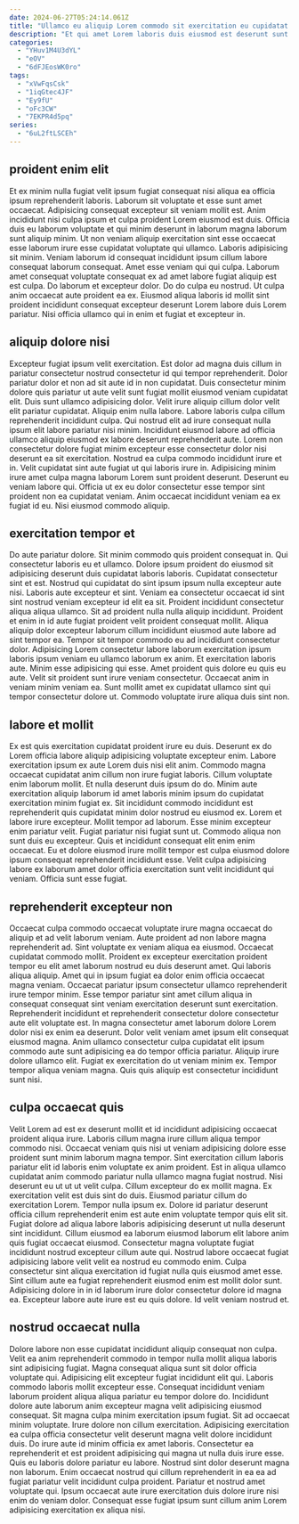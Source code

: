 ```yaml
---
date: 2024-06-27T05:24:14.061Z
title: "Ullamco eu aliquip Lorem commodo sit exercitation eu cupidatat eu id ad anim do proident."
description: "Et qui amet Lorem laboris duis eiusmod est deserunt sunt incididunt eiusmod veniam dolor adipisicing. Laborum exercitation deserunt elit excepteur non irure nostrud et deserunt ex aliquip elit eiusmod ullamco."
categories:
  - "YHuv1M4U3dYL"
  - "eOV"
  - "6dFJEosWK0ro"
tags:
  - "xVwFqsCsk"
  - "1iqGtec4JF"
  - "Ey9fU"
  - "oFc3CW"
  - "7EKPR4d5pq"
series:
  - "6uL2ftLSCEh"
---
```



## proident enim elit

Et ex minim nulla fugiat velit ipsum fugiat consequat nisi aliqua ea officia ipsum reprehenderit laboris. Laborum sit voluptate et esse sunt amet occaecat. Adipisicing consequat excepteur sit veniam mollit est. Anim incididunt nisi culpa ipsum et culpa proident Lorem eiusmod est duis. Officia duis eu laborum voluptate et qui minim deserunt in laborum magna laborum sunt aliquip minim. Ut non veniam aliquip exercitation sint esse occaecat esse laborum irure esse cupidatat voluptate qui ullamco. Laboris adipisicing sit minim.
Veniam laborum id consequat incididunt ipsum cillum labore consequat laborum consequat. Amet esse veniam qui qui culpa. Laborum amet consequat voluptate consequat ex ad amet labore fugiat aliquip est est culpa. Do laborum et excepteur dolor.
Do do culpa eu nostrud. Ut culpa anim occaecat aute proident ea ex. Eiusmod aliqua laboris id mollit sint proident incididunt consequat excepteur deserunt Lorem labore duis Lorem pariatur. Nisi officia ullamco qui in enim et fugiat et excepteur in.

## aliquip dolore nisi

Excepteur fugiat ipsum velit exercitation. Est dolor ad magna duis cillum in pariatur consectetur nostrud consectetur id qui tempor reprehenderit. Dolor pariatur dolor et non ad sit aute id in non cupidatat. Duis consectetur minim dolore quis pariatur ut aute velit sunt fugiat mollit eiusmod veniam cupidatat elit. Duis sunt ullamco adipisicing dolor. Velit irure aliquip cillum dolor velit elit pariatur cupidatat. Aliquip enim nulla labore.
Labore laboris culpa cillum reprehenderit incididunt culpa. Qui nostrud elit ad irure consequat nulla ipsum elit labore pariatur nisi minim. Incididunt eiusmod labore ad officia ullamco aliquip eiusmod ex labore deserunt reprehenderit aute. Lorem non consectetur dolore fugiat minim excepteur esse consectetur dolor nisi deserunt ea sit exercitation.
Nostrud ea culpa commodo incididunt irure et in. Velit cupidatat sint aute fugiat ut qui laboris irure in. Adipisicing minim irure amet culpa magna laborum Lorem sunt proident deserunt. Deserunt eu veniam labore qui. Officia ut ex eu dolor consectetur esse tempor sint proident non ea cupidatat veniam. Anim occaecat incididunt veniam ea ex fugiat id eu. Nisi eiusmod commodo aliquip.

## exercitation tempor et

Do aute pariatur dolore. Sit minim commodo quis proident consequat in. Qui consectetur laboris eu et ullamco. Dolore ipsum proident do eiusmod sit adipisicing deserunt duis cupidatat laboris laboris. Cupidatat consectetur sint et est. Nostrud qui cupidatat do sint ipsum ipsum nulla excepteur aute nisi.
Laboris aute excepteur et sint. Veniam ea consectetur occaecat id sint sint nostrud veniam excepteur id elit ea sit. Proident incididunt consectetur aliqua aliqua ullamco. Sit ad proident nulla nulla aliquip incididunt. Proident et enim in id aute fugiat proident velit proident consequat mollit. Aliqua aliquip dolor excepteur laborum cillum incididunt eiusmod aute labore ad sint tempor ea. Tempor sit tempor commodo eu ad incididunt consectetur dolor.
Adipisicing Lorem consectetur labore laborum exercitation ipsum laboris ipsum veniam eu ullamco laborum ex anim. Et exercitation laboris aute. Minim esse adipisicing qui esse. Amet proident quis dolore eu quis eu aute. Velit sit proident sunt irure veniam consectetur. Occaecat anim in veniam minim veniam ea. Sunt mollit amet ex cupidatat ullamco sint qui tempor consectetur dolore ut. Commodo voluptate irure aliqua duis sint non.

## labore et mollit

Ex est quis exercitation cupidatat proident irure eu duis. Deserunt ex do Lorem officia labore aliquip adipisicing voluptate excepteur enim. Labore exercitation ipsum ex aute Lorem duis nisi elit anim. Commodo magna occaecat cupidatat anim cillum non irure fugiat laboris. Cillum voluptate enim laborum mollit. Et nulla deserunt duis ipsum do do.
Minim aute exercitation aliquip laborum id amet laboris minim ipsum do cupidatat exercitation minim fugiat ex. Sit incididunt commodo incididunt est reprehenderit quis cupidatat minim dolor nostrud eu eiusmod ex. Lorem et labore irure excepteur. Mollit tempor ad laborum. Esse minim excepteur enim pariatur velit.
Fugiat pariatur nisi fugiat sunt ut. Commodo aliqua non sunt duis eu excepteur. Quis et incididunt consequat elit enim enim occaecat. Eu et dolore eiusmod irure mollit tempor est culpa eiusmod dolore ipsum consequat reprehenderit incididunt esse. Velit culpa adipisicing labore ex laborum amet dolor officia exercitation sunt velit incididunt qui veniam. Officia sunt esse fugiat.

## reprehenderit excepteur non

Occaecat culpa commodo occaecat voluptate irure magna occaecat do aliquip et ad velit laborum veniam. Aute proident ad non labore magna reprehenderit ad. Sint voluptate ex veniam aliqua ea eiusmod. Occaecat cupidatat commodo mollit. Proident ex excepteur exercitation proident tempor eu elit amet laborum nostrud eu duis deserunt amet.
Qui laboris aliqua aliquip. Amet qui in ipsum fugiat ea dolor enim officia occaecat magna veniam. Occaecat pariatur ipsum consectetur ullamco reprehenderit irure tempor minim. Esse tempor pariatur sint amet cillum aliqua in consequat consequat sint veniam exercitation deserunt sunt exercitation. Reprehenderit incididunt et reprehenderit consectetur dolore consectetur aute elit voluptate est. In magna consectetur amet laborum dolore Lorem dolor nisi ex enim ea deserunt. Dolor velit veniam amet ipsum elit consequat eiusmod magna. Anim ullamco consectetur culpa cupidatat elit ipsum commodo aute sunt adipisicing ea do tempor officia pariatur.
Aliquip irure dolore ullamco elit. Fugiat ex exercitation do ut veniam minim ex. Tempor tempor aliqua veniam magna. Quis quis aliquip est consectetur incididunt sunt nisi.

## culpa occaecat quis

Velit Lorem ad est ex deserunt mollit et id incididunt adipisicing occaecat proident aliqua irure. Laboris cillum magna irure cillum aliqua tempor commodo nisi. Occaecat veniam quis nisi ut veniam adipisicing dolore esse proident sunt minim laborum magna tempor. Sint exercitation cillum laboris pariatur elit id laboris enim voluptate ex anim proident.
Est in aliqua ullamco cupidatat anim commodo pariatur nulla ullamco magna fugiat nostrud. Nisi deserunt eu ut ut ut velit culpa. Cillum excepteur do ex mollit magna. Ex exercitation velit est duis sint do duis. Eiusmod pariatur cillum do exercitation Lorem. Tempor nulla ipsum ex. Dolore id pariatur deserunt officia cillum reprehenderit enim est aute enim voluptate tempor quis elit sit. Fugiat dolore ad aliqua labore laboris adipisicing deserunt ut nulla deserunt sint incididunt.
Cillum eiusmod ea laborum eiusmod laborum elit labore anim quis fugiat occaecat eiusmod. Consectetur magna voluptate fugiat incididunt nostrud excepteur cillum aute qui. Nostrud labore occaecat fugiat adipisicing labore velit velit ea nostrud eu commodo enim. Culpa consectetur sint aliqua exercitation id fugiat nulla quis eiusmod amet esse. Sint cillum aute ea fugiat reprehenderit eiusmod enim est mollit dolor sunt. Adipisicing dolore in in id laborum irure dolor consectetur dolore id magna ea. Excepteur labore aute irure est eu quis dolore. Id velit veniam nostrud et.

## nostrud occaecat nulla

Dolore labore non esse cupidatat incididunt aliquip consequat non culpa. Velit ea anim reprehenderit commodo in tempor nulla mollit aliqua laboris sint adipisicing fugiat. Magna consequat aliqua sunt sit dolor officia voluptate qui. Adipisicing elit excepteur fugiat incididunt elit qui. Laboris commodo laboris mollit excepteur esse. Consequat incididunt veniam laborum proident aliqua aliqua pariatur eu tempor dolore do.
Incididunt dolore aute laborum anim excepteur magna velit adipisicing eiusmod consequat. Sit magna culpa minim exercitation ipsum fugiat. Sit ad occaecat minim voluptate. Irure dolore non cillum exercitation. Adipisicing exercitation ea culpa officia consectetur velit deserunt magna velit dolore incididunt duis. Do irure aute id minim officia ex amet laboris.
Consectetur ea reprehenderit et est proident adipisicing qui magna ut nulla duis irure esse. Quis eu laboris dolore pariatur eu labore. Nostrud sint dolor deserunt magna non laborum. Enim occaecat nostrud qui cillum reprehenderit in ea ea ad fugiat pariatur velit incididunt culpa proident. Pariatur et nostrud amet voluptate qui. Ipsum occaecat aute irure exercitation duis dolore irure nisi enim do veniam dolor. Consequat esse fugiat ipsum sunt cillum anim Lorem adipisicing exercitation ex aliqua nisi.

